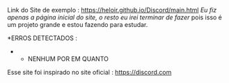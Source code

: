 Link do Site de exemplo : https://heloir.github.io/Discord/main.html
*Eu fiz apenas a página inicial do site, o resto eu irei terminar de fazer* pois isso é um projeto grande e estou fazendo para estudar.

*ERROS DETECTADOS :
* - NENHUM POR EM QUANTO



Esse site foi inspirado no site oficial : https://discord.com


